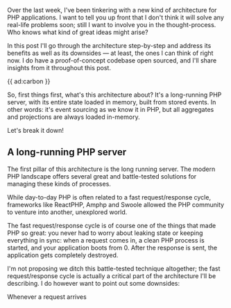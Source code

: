 Over the last week, I've been tinkering with a new kind of architecture for PHP applications. I want to tell you up front that I don't think it will solve any real-life problems soon; still I want to involve you in the thought-process. Who knows what kind of great ideas might arise?

In this post I'll go through the architecture step-by-step and address its benefits as well as its downsides — at least, the ones I can think of right now. I do have a proof-of-concept codebase open sourced, and I'll share insights from it throughout this post.

{{ ad:carbon }}

So, first things first, what's this architecture about? It's a long-running PHP server, with its entire state loaded in memory, built from stored events. In other words: it's event sourcing as we know it in PHP, but all aggregates and projections are always loaded in-memory.

Let's break it down!

## A long-running PHP server

The first pillar of this architecture is the long running server. The modern PHP landscape offers several great and battle-tested solutions for managing these kinds of processes.

While day-to-day PHP is often related to a fast request/response cycle, frameworks like ReactPHP, Amphp and Swoole allowed the PHP community to venture into another, unexplored world.

The fast request/response cycle is of course one of the things that made PHP so great: you never had to worry about leaking state or keeping everything in sync: when a request comes in, a clean PHP process is started, and your application boots from 0. After the response is sent, the application gets completely destroyed.

I'm not proposing we ditch this battle-tested technique altogether; the fast request/response cycle is actually a critical part of the architecture I'll be describing. I do however want to point out some downsides:

Whenever a request arrives  
